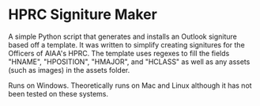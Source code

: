 # HPRC Signiture Maker
A simple Python script that generates and installs an Outlook signiture based off a template.  It was written to simplify creating signitures for the Officers of AIAA's HPRC.  The template uses regexes to fill the fields "HNAME", "HPOSITION", "HMAJOR", and "HCLASS" as well as any assets (such as images) in the assets folder.

Runs on Windows.  Theoretically runs on Mac and Linux although it has not been tested on these systems. 
